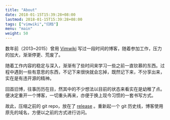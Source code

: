 ```yaml
---
title: "About"
date: 2018-01-15T15:39:28+08:00
lastmod: 2018-01-15T15:39:28+08:00
tags: ["vimwiki","归档"]
menu: "main"
weight: 50
---
```


数年前（2013~2015）曾用 [Vimwiki](https://github.com/vimwiki/vimwiki) 写过一段时间的博客，随着参加工作，压力的加大，渐渐停更、荒废了。

随着工作内容的稳定与深入，渐渐有了些时间来学习一些之前一直钦慕的东西。过程中遇到一些有意思的东西，不记下来很快就会忘掉，既然记下来，不分享出来，实在是有违开源的精神。

回首旧博，往事历历在目，然其中的不少想法以目前的状态来看实在是幼稚了点。便决定重开一个博客，一切重头再来，亦便于换上现今习惯的一套书写方式。

故此，压缩之前的 git repo，放在了 [release](https://github.com/wweir/wweir.cc/releases/tag/wweir.github.io) 。重新起一个 git 历史线，博客使用原先的域名，方便以之前的方式进行访问。
